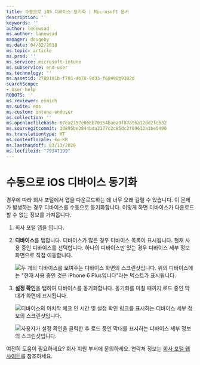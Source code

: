 ```yaml
---
title: 수동으로 iOS 디바이스 동기화 | Microsoft 문서
description: ''
keywords: ''
author: lenewsad
ms.author: lanewsad
manager: dougeby
ms.date: 04/02/2018
ms.topic: article
ms.prod: ''
ms.service: microsoft-intune
ms.subservice: end-user
ms.technology: ''
ms.assetid: 2780101b-f703-4b78-9d33-f68490b9382d
searchScope:
- User help
ROBOTS: ''
ms.reviewer: esmich
ms.suite: ems
ms.custom: intune-enduser
ms.collection: ''
ms.openlocfilehash: 67ea2757e066b70154baea9f87a95a12dd2fe632
ms.sourcegitcommit: 3d895be2844bda2177c2c85dc2f09612a1be5490
ms.translationtype: HT
ms.contentlocale: ko-KR
ms.lasthandoff: 03/13/2020
ms.locfileid: "79347199"
---
```

# <a name="sync-your-ios-device-manually"></a>수동으로 iOS 디바이스 동기화

경우에 따라 회사 포털에서 앱을 다운로드하는 데 너무 오래 걸릴 수 있습니다. 이 문제가 발생하는 경우 디바이스를 수동으로 동기화합니다. 이렇게 하면 디바이스가 다운로드할 수 없는 정보를 가져옵니다.

1. 회사 포털 앱을 엽니다.

2. **디바이스**를 탭합니다. 디바이스가 많은 경우 디바이스 목록이 표시됩니다. 현재 사용 중인 디바이스를 선택합니다. 하나의 디바이스만 있는 경우 디바이스 세부 정보 화면으로 직접 이동합니다.

    ![두 개의 디바이스를 보여주는 디바이스 화면의 스크린샷입니다. 위의 디바이스에는 "현재 사용 중인 것은 iPhone 6 Plus입니다"라는 텍스트가 표시됩니다.](/user-help/media/ios_sync_1_CP_after_1804.png)

3. **설정 확인**을 탭하여 디바이스를 동기화합니다. 동기화를 마칠 때까지 로드 중인 막대가 화면에 표시됩니다.

    ![디바이스의 마치작 체크 인 시간 및 설정 확인 링크를 표시하는 디바이스 세부 정보의 스크린샷입니다.](/user-help/media/ios_sync_2_CP_after_1804.png)  

   ![사용자가 설정 확인을 클릭한 후 로드 중인 막대를 표시하는 디바이스 세부 정보의 스크린샷입니다.](/user-help/media/ios_sync_3_CP-after_1804.png)

여전히 도움이 필요하세요? 회사 지원 부서에 문의하세요. 연락처 정보는 [회사 포털 웹 사이트](https://go.microsoft.com/fwlink/?linkid=2010980)를 참조하세요.

